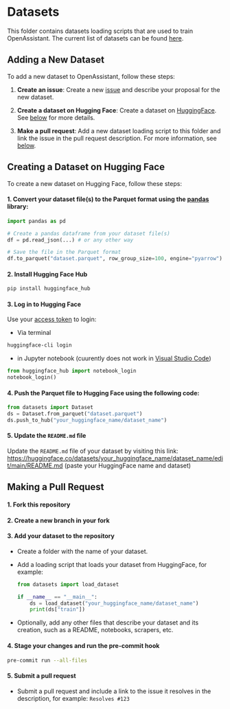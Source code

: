 # **Datasets**

This folder contains datasets loading scripts that are used to train
OpenAssistant. The current list of datasets can be found
[here](https://docs.google.com/spreadsheets/d/1NYYa6vHiRnk5kwnyYaCT0cBO62--Tm3w4ihdBtp4ISk).

## **Adding a New Dataset**

To add a new dataset to OpenAssistant, follow these steps:

1. **Create an issue**: Create a new
   [issue](https://github.com/LAION-AI/Open-Assistant/issues/new) and describe
   your proposal for the new dataset.

2. **Create a dataset on Hugging Face**: Create a dataset on
   [HuggingFace](https://huggingface.co). See
   [below](#creating-a-dataset-on-huggingface) for more details.

3. **Make a pull request**: Add a new dataset loading script to this folder and
   link the issue in the pull request description. For more information, see
   [below](#making-a-pull-request).

## **Creating a Dataset on Hugging Face**

To create a new dataset on Hugging Face, follow these steps:

#### 1. Convert your dataset file(s) to the Parquet format using the [pandas](https://pandas.pydata.org/) library:

```python
import pandas as pd

# Create a pandas dataframe from your dataset file(s)
df = pd.read_json(...) # or any other way

# Save the file in the Parquet format
df.to_parquet("dataset.parquet", row_group_size=100, engine="pyarrow")
```

#### 2. Install Hugging Face Hub

```bash
pip install huggingface_hub
```

#### 3. Log in to Hugging Face

Use your [access token](https://huggingface.co/docs/hub/security-tokens) to
login:

- Via terminal

```bash
huggingface-cli login
```

- in Jupyter notebook (cuurently does not work in
  [Visual Studio Code](https://github.com/huggingface/huggingface_hub/issues/752))

```python
from huggingface_hub import notebook_login
notebook_login()
```

#### 4. Push the Parquet file to Hugging Face using the following code:

```python
from datasets import Dataset
ds = Dataset.from_parquet("dataset.parquet")
ds.push_to_hub("your_huggingface_name/dataset_name")
```

#### 5. Update the `README.md` file

Update the `README.md` file of your dataset by visiting this link:
https://huggingface.co/datasets/your_huggingface_name/dataset_name/edit/main/README.md
(paste your HuggingFace name and dataset)

## **Making a Pull Request**

#### 1. Fork this repository

#### 2. Create a new branch in your fork

#### 3. Add your dataset to the repository

- Create a folder with the name of your dataset.
- Add a loading script that loads your dataset from HuggingFace, for example:

  ```python
  from datasets import load_dataset

  if __name__ == "__main__":
      ds = load_dataset("your_huggingface_name/dataset_name")
      print(ds["train"])
  ```

- Optionally, add any other files that describe your dataset and its creation,
  such as a README, notebooks, scrapers, etc.

#### 4. Stage your changes and run the pre-commit hook

```bash
pre-commit run --all-files
```

#### 5. Submit a pull request

- Submit a pull request and include a link to the issue it resolves in the
  description, for example: `Resolves #123`

